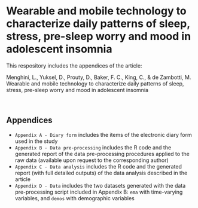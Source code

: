 # Wearable and mobile technology to characterize daily patterns of sleep, stress, pre-sleep worry and mood in adolescent insomnia
This respository includes the appendices of the article:

Menghini, L., Yuksel, D., Prouty, D., Baker, F. C., King, C., & de Zambotti, M. Wearable and mobile technology to characterize daily patterns of sleep, stress, pre-sleep worry and mood in adolescent insomnia

<br>

## Appendices
- `Appendix A - Diary form` includes the items of the electronic diary form used in the study
- `Appendix B - Data pre-processing` includes the R code and the generated report of the data pre-processing procedures applied to the raw data (available upon request to the corresponding author)
- `Appendix C - Data analysis` includes the R code and the generated report (with full detailed outputs) of the data analysis described in the article
- `Appendix D - Data` includes the two datasets generated with the data pre-processing script included in Appendix B: `ema` with time-varying variables, and `demos` with demographic variables
